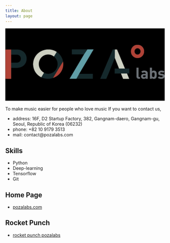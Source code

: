 ```yaml
---
title: About
layout: page
---
```

![Profile Image](/assets/images/profile.png)

<p>To make music easier for people who love music
If you want to contact us,
<p>

<ul>	
	<li>address: 16F, D2 Startup Factory, 382, Gangnam-daero, Gangnam-gu, Seoul, Republic of Korea (06232)</li>
	<li>phone: +82 10 9179 3513</li>
	<li>mail: contact@pozalabs.com</li>
</ul>

<h2>Skills</h2>

<ul class="skill-list">
	<li>Python</li>
	<li>Deep-learning</li>
	<li>Tensorflow</li>
	<li>Git</li>
</ul>

<h2>Home Page</h2>
<ul>
	<li><a href="http://pozalabs.com/contact/">pozalabs.com</a></li>
</ul>

<h2>Rocket Punch</h2>
<ul>
	<li><a href="https://www.rocketpunch.com/companies/pozalabs">rocket punch pozalabs</a></li>
</ul>
